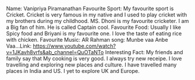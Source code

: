 Name: Vanipriya Piramanathan
Favourite Sport: My favourite sport is Cricket. Cricket is very famous in my native and I used to play  cricket with my brothers during my childhood. MS. Dhoni is my favourite cricketer. I am a Big fan of him. He is called Captain cool. 
Favourite Food: Usually I like Spicy food and Briyani is my favourite one. I love the taste of eating rice with chicken.
Favourite Music: AR Rahman song: Munbe vaa Anbe Vaa...Link: https://www.youtube.com/watch?v=1JKavh8vrfs&ab_channel=QuOTaNTo
Interesting Fact: My friends and family say that My cooking is very good. I always try new receipe. I love travelling and exploring new places and culture. I have travelled many places in India and US. I yet to explore UK and Europe. 
